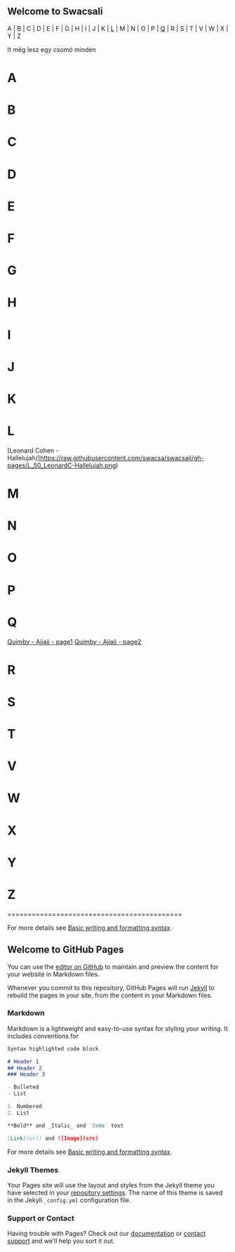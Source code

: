 
## Welcome to Swacsali

A | B | C | D | E | F | G | H | I | J | K | [L](https://swacsa.github.io/swacsali/index.html#q) | M | N | O | P | [Q](https://swacsa.github.io/swacsali/index.html#q) | R | S | T | V | W | X | Y | Z


It még lesz egy csomó minden




# A

# B

# C 

# D

# E

# F

# G

# H

# I

# J

# K

# L
[Leonard Cohen - Hallelujah(]https://raw.githubusercontent.com/swacsa/swacsali/gh-pages/L_50_LeonardC-Hallelujah.png)

# M

# N

# O

# P

# Q
[Quimby - Ajjajj - page1](https://raw.githubusercontent.com/swacsa/swacsali/gh-pages/Q_50_Quimby-Ajjajjaj_A.png)
[Quimby - Ajjajj - page2](https://raw.githubusercontent.com/swacsa/swacsali/gh-pages/Q_50_Quimby-Ajjajjaj_B.png)

# R

# S

# T

# V

# W

# X

# Y

# Z


===========================================

For more details see [Basic writing and formatting syntax](https://docs.github.com/en/github/writing-on-github/getting-started-with-writing-and-formatting-on-github/basic-writing-and-formatting-syntax).

## Welcome to GitHub Pages

You can use the [editor on GitHub](https://github.com/swacsa/swacsali/edit/gh-pages/index.md) to maintain and preview the content for your website in Markdown files.

Whenever you commit to this repository, GitHub Pages will run [Jekyll](https://jekyllrb.com/) to rebuild the pages in your site, from the content in your Markdown files.

### Markdown

Markdown is a lightweight and easy-to-use syntax for styling your writing. It includes conventions for

```markdown
Syntax highlighted code block

# Header 1
## Header 2
### Header 3

- Bulleted
- List

1. Numbered
2. List

**Bold** and _Italic_ and `Code` text

[Link](url) and ![Image](src)
```

For more details see [Basic writing and formatting syntax](https://docs.github.com/en/github/writing-on-github/getting-started-with-writing-and-formatting-on-github/basic-writing-and-formatting-syntax).

### Jekyll Themes

Your Pages site will use the layout and styles from the Jekyll theme you have selected in your [repository settings](https://github.com/swacsa/swacsali/settings/pages). The name of this theme is saved in the Jekyll `_config.yml` configuration file.

### Support or Contact

Having trouble with Pages? Check out our [documentation](https://docs.github.com/categories/github-pages-basics/) or [contact support](https://support.github.com/contact) and we’ll help you sort it out.


